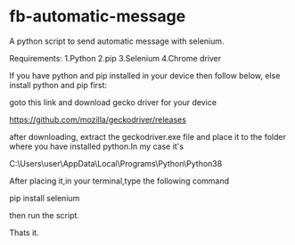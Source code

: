 # fb-automatic-message
A python script to send automatic message with selenium.

Requirements:
1.Python
2.pip
3.Selenium
4.Chrome driver


If you have python and pip installed in your device then follow below, else install python and pip first:

goto this link and download gecko driver for your device

https://github.com/mozilla/geckodriver/releases

after downloading, extract the geckodriver.exe file and place it to the folder where you have installed python.In my case it's

C:\Users\user\AppData\Local\Programs\Python\Python38

After placing it,in your terminal,type the following command

pip install selenium

then run the script.

Thats it.

